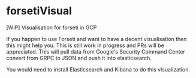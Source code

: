 # forsetiVisual
[WIP] Visualisation for forseti in GCP


If you happen to use Forseti and want to have a decent visualisation then this might help you. This is still work in progress and PRs will be appreciated. 
This will pull data from Google's Security Command Center convert from GRPC to JSON and push it into elasticsearch. 

You would need to install Elasticsearch and Kibana to do this visualization.
